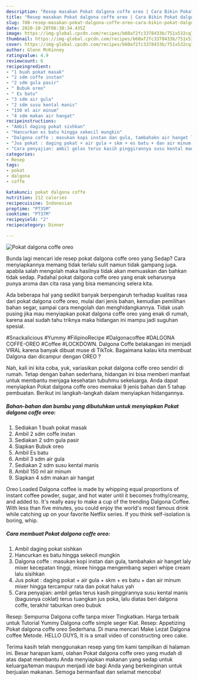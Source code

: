```yaml
---
description: "Resep masakan Pokat dalgona coffe oreo | Cara Bikin Pokat dalgona coffe oreo Yang Sedap"
title: "Resep masakan Pokat dalgona coffe oreo | Cara Bikin Pokat dalgona coffe oreo Yang Sedap"
slug: 780-resep-masakan-pokat-dalgona-coffe-oreo-cara-bikin-pokat-dalgona-coffe-oreo-yang-sedap
date: 2020-10-20T06:38:34.435Z
image: https://img-global.cpcdn.com/recipes/b60af2fc3378433b/751x532cq70/pokat-dalgona-coffe-oreo-foto-resep-utama.jpg
thumbnail: https://img-global.cpcdn.com/recipes/b60af2fc3378433b/751x532cq70/pokat-dalgona-coffe-oreo-foto-resep-utama.jpg
cover: https://img-global.cpcdn.com/recipes/b60af2fc3378433b/751x532cq70/pokat-dalgona-coffe-oreo-foto-resep-utama.jpg
author: Glenn McKinney
ratingvalue: 4.9
reviewcount: 6
recipeingredient:
- "1 buah pokat masak"
- "2 sdm coffe instan"
- "2 sdm gula pasir"
- " Bubuk oreo"
- " Es batu"
- "3 sdm air gula"
- "2 sdm susu kental manis"
- "150 ml air minum"
- "4 sdm makan air hangat"
recipeinstructions:
- "Ambil daging pokat sishkan"
- "Hancurkan es batu hingga sekecil mungkin"
- "Dalgona coffe : masukan kopi instan dan gula, tambahakn air hanget laly mixer kecepatan tinggi, mixee hingga mengembang seperi whipe cream lalu sisihkan"
- "Jus pokat : daging pokat + air gula + skm + es batu + dan air minum mixer hingga tercampur rata dan pokat halus yah"
- "Cara penyajian: ambil gelas terus kasih pinggirannya susu kental manis (bagusnya coklat) terus tuangkan jus poka, lalu diatas beri dalgona coffe, terakhir taburkan oreo bubuk"
categories:
- Resep
tags:
- pokat
- dalgona
- coffe

katakunci: pokat dalgona coffe 
nutrition: 212 calories
recipecuisine: Indonesian
preptime: "PT35M"
cooktime: "PT37M"
recipeyield: "2"
recipecategory: Dinner

---
```



![Pokat dalgona coffe oreo](https://img-global.cpcdn.com/recipes/b60af2fc3378433b/751x532cq70/pokat-dalgona-coffe-oreo-foto-resep-utama.jpg)

Bunda lagi mencari ide resep pokat dalgona coffe oreo yang Sedap? Cara menyiapkannya memang tidak terlalu sulit namun tidak gampang juga. apabila salah mengolah maka hasilnya tidak akan memuaskan dan bahkan tidak sedap. Padahal pokat dalgona coffe oreo yang enak seharusnya punya aroma dan cita rasa yang bisa memancing selera kita.

Ada beberapa hal yang sedikit banyak berpengaruh terhadap kualitas rasa dari pokat dalgona coffe oreo, mulai dari jenis bahan, kemudian pemilihan bahan segar, sampai cara mengolah dan menghidangkannya. Tidak usah pusing jika mau menyiapkan pokat dalgona coffe oreo yang enak di rumah, karena asal sudah tahu triknya maka hidangan ini mampu jadi suguhan spesial.

#Snackalicious #Yummy #FilipinoRecipe #Dalgonacoffee #DALGONA COFFE-OREO #Coffee #LOCKDOWN. Dalgona Coffe belakangan ini menjadi VIRAL karena banyak dibuat muse di TikTok. Bagaimana kalau kita membuat Dalgona dan dicampur dengan OREO ?


Nah, kali ini kita coba, yuk, variasikan pokat dalgona coffe oreo sendiri di rumah. Tetap dengan bahan sederhana, hidangan ini bisa memberi manfaat untuk membantu menjaga kesehatan tubuhmu sekeluarga. Anda dapat menyiapkan Pokat dalgona coffe oreo memakai 9 jenis bahan dan 5 tahap pembuatan. Berikut ini langkah-langkah dalam menyiapkan hidangannya.

<!--inarticleads1-->

##### Bahan-bahan dan bumbu yang dibutuhkan untuk menyiapkan Pokat dalgona coffe oreo:

1. Sediakan 1 buah pokat masak
1. Ambil 2 sdm coffe instan
1. Sediakan 2 sdm gula pasir
1. Siapkan  Bubuk oreo
1. Ambil  Es batu
1. Ambil 3 sdm air gula
1. Sediakan 2 sdm susu kental manis
1. Ambil 150 ml air minum
1. Siapkan 4 sdm makan air hangat


Oreo Loaded Dalgona coffee is made by whipping equal proportions of instant coffee powder, sugar, and hot water until it becomes frothy/creamy, and added to. It&#39;s really easy to make a cup of the trending Dalgona Coffee. With less than five minutes, you could enjoy the world&#39;s most famous drink while catching up on your favorite Netflix series. If you think self-isolation is boring, whip. 

<!--inarticleads2-->

##### Cara membuat Pokat dalgona coffe oreo:

1. Ambil daging pokat sishkan
1. Hancurkan es batu hingga sekecil mungkin
1. Dalgona coffe : masukan kopi instan dan gula, tambahakn air hanget laly mixer kecepatan tinggi, mixee hingga mengembang seperi whipe cream lalu sisihkan
1. Jus pokat : daging pokat + air gula + skm + es batu + dan air minum mixer hingga tercampur rata dan pokat halus yah
1. Cara penyajian: ambil gelas terus kasih pinggirannya susu kental manis (bagusnya coklat) terus tuangkan jus poka, lalu diatas beri dalgona coffe, terakhir taburkan oreo bubuk


Resep: Sempurna Dalgona coffe tanpa mixer Tingkatkan. Harga terbaik untuk Tutorial Yummy Dalgona coffe simple seger Kiat. Resep: Appetizing Pokat dalgona coffe oreo Sederhana. Di mana mencari Make Lezat Dalgona coffee Metode. HELLO GUYS, It is a small video of constructing oreo cake. 

Terima kasih telah menggunakan resep yang tim kami tampilkan di halaman ini. Besar harapan kami, olahan Pokat dalgona coffe oreo yang mudah di atas dapat membantu Anda menyiapkan makanan yang sedap untuk keluarga/teman maupun menjadi ide bagi Anda yang berkeinginan untuk berjualan makanan. Semoga bermanfaat dan selamat mencoba!
